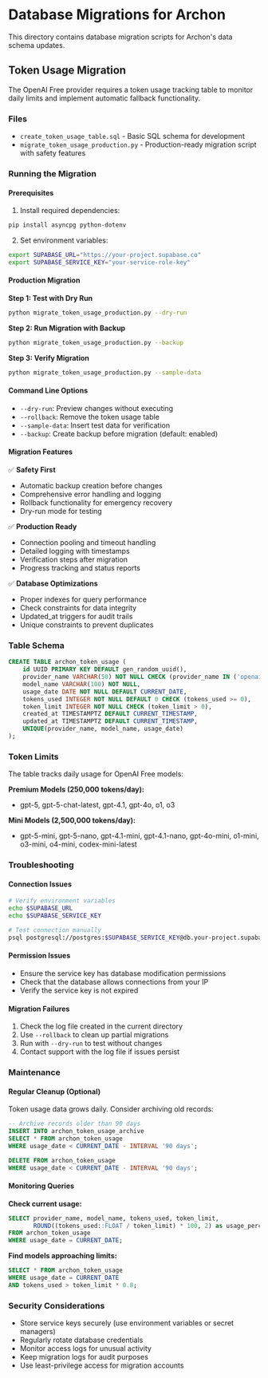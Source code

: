 # Database Migrations for Archon

This directory contains database migration scripts for Archon's data schema updates.

## Token Usage Migration

The OpenAI Free provider requires a token usage tracking table to monitor daily limits and implement automatic fallback functionality.

### Files

- `create_token_usage_table.sql` - Basic SQL schema for development
- `migrate_token_usage_production.py` - Production-ready migration script with safety features

### Running the Migration

#### Prerequisites

1. Install required dependencies:
```bash
pip install asyncpg python-dotenv
```

2. Set environment variables:
```bash
export SUPABASE_URL="https://your-project.supabase.co"
export SUPABASE_SERVICE_KEY="your-service-role-key"
```

#### Production Migration

**Step 1: Test with Dry Run**
```bash
python migrate_token_usage_production.py --dry-run
```

**Step 2: Run Migration with Backup**
```bash
python migrate_token_usage_production.py --backup
```

**Step 3: Verify Migration**
```bash
python migrate_token_usage_production.py --sample-data
```

#### Command Line Options

- `--dry-run`: Preview changes without executing
- `--rollback`: Remove the token usage table
- `--sample-data`: Insert test data for verification
- `--backup`: Create backup before migration (default: enabled)

#### Migration Features

✅ **Safety First**
- Automatic backup creation before changes
- Comprehensive error handling and logging
- Rollback functionality for emergency recovery
- Dry-run mode for testing

✅ **Production Ready**
- Connection pooling and timeout handling
- Detailed logging with timestamps
- Verification steps after migration
- Progress tracking and status reports

✅ **Database Optimizations**
- Proper indexes for query performance
- Check constraints for data integrity
- Updated_at triggers for audit trails
- Unique constraints to prevent duplicates

### Table Schema

```sql
CREATE TABLE archon_token_usage (
    id UUID PRIMARY KEY DEFAULT gen_random_uuid(),
    provider_name VARCHAR(50) NOT NULL CHECK (provider_name IN ('openai_free')),
    model_name VARCHAR(100) NOT NULL,
    usage_date DATE NOT NULL DEFAULT CURRENT_DATE,
    tokens_used INTEGER NOT NULL DEFAULT 0 CHECK (tokens_used >= 0),
    token_limit INTEGER NOT NULL CHECK (token_limit > 0),
    created_at TIMESTAMPTZ DEFAULT CURRENT_TIMESTAMP,
    updated_at TIMESTAMPTZ DEFAULT CURRENT_TIMESTAMP,
    UNIQUE(provider_name, model_name, usage_date)
);
```

### Token Limits

The table tracks daily usage for OpenAI Free models:

**Premium Models (250,000 tokens/day):**
- gpt-5, gpt-5-chat-latest, gpt-4.1, gpt-4o, o1, o3

**Mini Models (2,500,000 tokens/day):**
- gpt-5-mini, gpt-5-nano, gpt-4.1-mini, gpt-4.1-nano, gpt-4o-mini, o1-mini, o3-mini, o4-mini, codex-mini-latest

### Troubleshooting

#### Connection Issues
```bash
# Verify environment variables
echo $SUPABASE_URL
echo $SUPABASE_SERVICE_KEY

# Test connection manually
psql postgresql://postgres:$SUPABASE_SERVICE_KEY@db.your-project.supabase.co:5432/postgres
```

#### Permission Issues
- Ensure the service key has database modification permissions
- Check that the database allows connections from your IP
- Verify the service key is not expired

#### Migration Failures
1. Check the log file created in the current directory
2. Use `--rollback` to clean up partial migrations
3. Run with `--dry-run` to test without changes
4. Contact support with the log file if issues persist

### Maintenance

#### Regular Cleanup (Optional)
Token usage data grows daily. Consider archiving old records:

```sql
-- Archive records older than 90 days
INSERT INTO archon_token_usage_archive 
SELECT * FROM archon_token_usage 
WHERE usage_date < CURRENT_DATE - INTERVAL '90 days';

DELETE FROM archon_token_usage 
WHERE usage_date < CURRENT_DATE - INTERVAL '90 days';
```

#### Monitoring Queries

**Check current usage:**
```sql
SELECT provider_name, model_name, tokens_used, token_limit,
       ROUND((tokens_used::FLOAT / token_limit) * 100, 2) as usage_percent
FROM archon_token_usage 
WHERE usage_date = CURRENT_DATE;
```

**Find models approaching limits:**
```sql
SELECT * FROM archon_token_usage 
WHERE usage_date = CURRENT_DATE 
AND tokens_used > token_limit * 0.8;
```

### Security Considerations

- Store service keys securely (use environment variables or secret managers)
- Regularly rotate database credentials
- Monitor access logs for unusual activity
- Keep migration logs for audit purposes
- Use least-privilege access for migration accounts